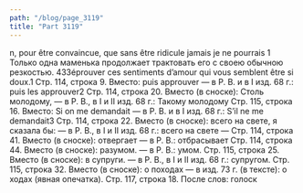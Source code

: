 ```yaml
---
path: "/blog/page_3119"
title: "Part 3119"
---
```


n, pour être convaincue, que sans être ridicule jamais je ne pourrais 1 Только одна маменька продолжает трактовать его с своею обычною резкостью.
433éprouver ces sentiments d’amour qui vous semblent être si doux.1
Стр. 114, строка 9.
Вместо: puis approuver — в P. В. и в I изд. 68 г.: puis les approuver2
Стр. 114, строка 20.
Вместо (в сноске): Столь молодому, — в Р. В., в I и II изд. 68 г.: Такому молодому
Стр. 115, строка 16.
Вместо: Si on me demandait — в P. В. и в I изд. 68 г.: S’il ne me demandait3
Стр. 114, строка 22.
Вместо (в сноске): всего на свете, я сказала бы: — в Р. В., в І и II изд. 68 г.: всего на свете —
Стр. 114, строка 41.
Вместо (в сноске): отвергает — в Р. В.: отбрасывает
Стр. 114, строка 44.
Вместо (в сноске): разумом. — в Р. В.: умом.
Стр. 115, строка 25.
Вместо (в сноске): в супруги. — в Р. В., в I и II изд. 68 г.: супругом.
Стр. 115, строка 32.
Вместо (в сноске): о походах — в изд. 73 г. (в тексте): о ходах (явная опечатка).
Стр. 117, строка 18.
После слов: голоск
